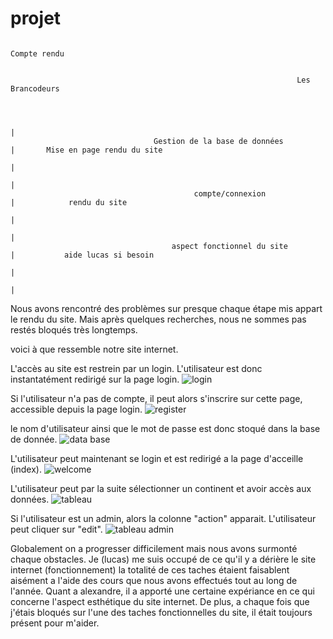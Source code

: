 # projet



                                                                           Compte rendu


                                                                    Les Brancodeurs
                                                        
                                                        
                                                                                         
                                                                           |
                                    Gestion de la base de données          |       Mise en page rendu du site
                                                                           |
                                                                           |
                                             compte/connexion              |            rendu du site
                                                                           |
                                                                           |
                                        aspect fonctionnel du site         |           aide lucas si besoin
                                                                           |
                                                                           |


Nous avons rencontré des problèmes sur presque chaque étape mis appart le rendu du site. Mais après quelques recherches, nous ne sommes pas restés bloqués très longtemps.


voici à que ressemble notre site internet.

L'accès au site est restrein par un login. L'utilisateur est donc instantatément redirigé sur la page login.
![login](https://user-images.githubusercontent.com/77196492/116005761-ac900180-a608-11eb-82ea-f13e7f492d00.PNG)

Si l'utilisateur n'a pas de compte, il peut alors s'inscrire sur cette page, accessible depuis la page login.
![register](https://user-images.githubusercontent.com/77196492/116005803-d2b5a180-a608-11eb-84aa-650b6e7b5519.PNG)

le nom d'utilisateur ainsi que le mot de passe est donc stoqué dans la base de donnée.
![data base](https://user-images.githubusercontent.com/77196492/116005850-0e506b80-a609-11eb-9afd-7a79e126ad6d.PNG)

L'utilisateur peut maintenant se login et est redirigé a la page d'acceille (index).
![welcome](https://user-images.githubusercontent.com/77196492/116005879-3e980a00-a609-11eb-8d96-b11b61e190bb.PNG)

L'utilisateur peut par la suite sélectionner un continent et avoir accès aux données.
![tableau](https://user-images.githubusercontent.com/77196492/116005911-58d1e800-a609-11eb-8320-b68119b5030d.PNG)

Si l'utilisateur est un admin, alors la colonne "action" apparait. L'utilisateur peut cliquer sur "edit".
![tableau admin](https://user-images.githubusercontent.com/77196492/116005943-83bc3c00-a609-11eb-8fb7-1d47325b32c9.PNG)

Globalement on a progresser difficilement mais nous avons surmonté chaque obstacles. Je (lucas) me suis occupé de ce qu'il y a dérière le site internet (fonctionnement) 
la totalité de ces taches étaient faisablent aisément a l'aide des cours que nous avons effectués tout au long de l'année. Quant a alexandre, il a apporté une certaine
expériance en ce qui concerne l'aspect esthétique du site internet. De plus, a chaque fois que j'étais bloqués sur l'une des taches fonctionnelles du site, il était toujours présent pour m'aider.












